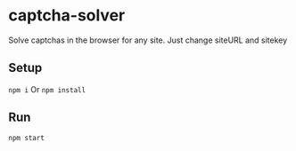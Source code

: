 # captcha-solver

Solve captchas in the browser for any site. Just change siteURL and sitekey

## Setup

```npm i```
Or
```npm install```

## Run

```npm start```
